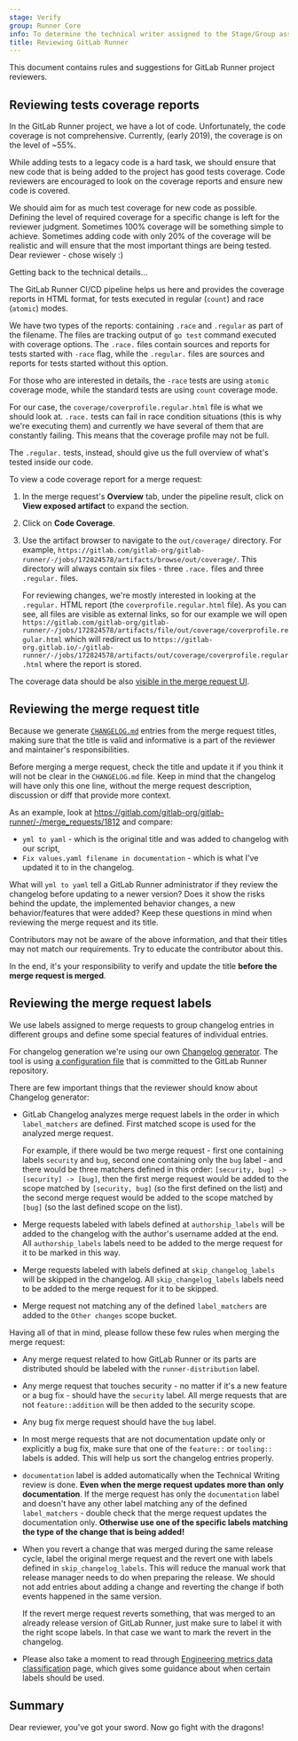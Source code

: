 ```yaml
---
stage: Verify
group: Runner Core
info: To determine the technical writer assigned to the Stage/Group associated with this page, see https://handbook.gitlab.com/handbook/product/ux/technical-writing/#assignments
title: Reviewing GitLab Runner
---
```


This document contains rules and suggestions for GitLab Runner project reviewers.

## Reviewing tests coverage reports

In the GitLab Runner project, we have a lot of code. Unfortunately, the code coverage is not comprehensive.
Currently, (early 2019), the coverage is on the level of ~55%.

While adding tests to a legacy code is a hard task, we should ensure that new code that is being
added to the project has good tests coverage. Code reviewers are encouraged to look on the
coverage reports and ensure new code is covered.

We should aim for as much test coverage for new code as possible. Defining the level of
required coverage for a specific change is left for the reviewer judgment. Sometimes 100% coverage
will be something simple to achieve. Sometimes adding code with only 20% of the coverage will be
realistic and will ensure that the most important things are being tested. Dear reviewer - chose wisely :)

Getting back to the technical details...

The GitLab Runner CI/CD pipeline helps us here and provides the coverage reports in HTML format, for tests
executed in regular (`count`) and race (`atomic`) modes.

We have two types of the reports: containing `.race` and `.regular` as part of the filename.
The files are tracking output of `go test` command executed with coverage options. The `.race.` files
contain sources and reports for tests started with `-race` flag, while the `.regular.` files are sources
and reports for tests started without this option.

For those who are interested in details, the `-race` tests are using `atomic` coverage mode, while the standard
tests are using `count` coverage mode.

For our case, the `coverage/coverprofile.regular.html` file is what we should look at. `.race.` tests can fail
in race condition situations (this is why we're executing them) and currently we have several of them that
are constantly failing. This means that the coverage profile may not be full.

The `.regular.` tests, instead, should give us the full overview of what's tested inside our code.

To view a code coverage report for a merge request:

1. In the merge request's **Overview** tab, under the pipeline
   result, click on **View exposed artifact** to expand the section.

1. Click on **Code Coverage**.

1. Use the artifact browser to navigate to the `out/coverage/`
   directory. For example,
   `https://gitlab.com/gitlab-org/gitlab-runner/-/jobs/172824578/artifacts/browse/out/coverage/`.
   This directory will always contain six files - three `.race.` files
   and three `.regular.` files.

   For reviewing changes, we're mostly interested in looking at the `.regular.` HTML
   report (the `coverprofile.regular.html` file). As you can see, all files are visible
   as external links, so for our example we will open
   `https://gitlab.com/gitlab-org/gitlab-runner/-/jobs/172824578/artifacts/file/out/coverage/coverprofile.regular.html`
   which will redirect us to
   `https://gitlab-org.gitlab.io/-/gitlab-runner/-/jobs/172824578/artifacts/out/coverage/coverprofile.regular.html`
   where the report is stored.

The coverage data should be also
[visible in the merge request UI](https://docs.gitlab.com/ci/testing/code_coverage/).

## Reviewing the merge request title

Because we generate [`CHANGELOG.md`](https://gitlab.com/gitlab-org/gitlab-runner/-/blob/main/CHANGELOG.md) entries
from the merge request titles, making sure that the title is valid and informative is a part
of the reviewer and maintainer's responsibilities.

Before merging a merge request, check the title and update it if you think it will not be clear in the
`CHANGELOG.md` file. Keep in mind that the changelog will have only this one line, without the merge
request description, discussion or diff that provide more context.

As an example, look at <https://gitlab.com/gitlab-org/gitlab-runner/-/merge_requests/1812> and compare:

- `yml to yaml` - which is the original title and was added to changelog with our script,
- `Fix values.yaml filename in documentation` - which is what I've updated it to in the changelog.

What will `yml to yaml` tell a GitLab Runner administrator if they review the changelog before updating
to a newer version? Does it show the risks behind the update, the implemented behavior changes, a new
behavior/features that were added? Keep these questions in mind when reviewing the merge request and its title.

Contributors may not be aware of the above information, and that their titles
may not match our requirements. Try to educate the contributor about this.

In the end, it's your responsibility to verify and update the title **before the merge request is merged**.

## Reviewing the merge request labels

We use labels assigned to merge requests to group changelog entries in different groups and define
some special features of individual entries.

For changelog generation we're using our own [Changelog generator](https://gitlab.com/gitlab-org/ci-cd/runner-tools/gitlab-changelog).
The tool is using [a configuration file](https://gitlab.com/gitlab-org/gitlab-runner/blob/main/.gitlab/changelog.yml)
that is committed to the GitLab Runner repository.

There are few important things that the reviewer should know about Changelog generator:

- GitLab Changelog analyzes merge request labels in the order in which `label_matchers` are defined.
  First matched scope is used for the analyzed merge request.

  For example, if there would be two merge request - first one containing labels `security` and `bug`, second
  one containing only the `bug` label - and there would be three matchers defined in this
  order: `[security, bug] -> [security] -> [bug]`, then the first merge request would be added to the scope matched
  by `[security, bug]` (so the first defined on the list) and the second merge request would be added to
  the scope matched by `[bug]` (so the last defined scope on the list).

- Merge requests labeled with labels defined at `authorship_labels` will be added to the changelog with the
  author's username added at the end. All `authorship_labels` labels need to be added to the merge request
  for it to be marked in this way.

- Merge requests labeled with labels defined at `skip_changelog_labels` will be skipped in the changelog. All
  `skip_changelog_labels` labels need to be added to the merge request for it to be skipped.

- Merge request not matching any of the defined `label_matchers` are added to the `Other changes` scope
  bucket.

Having all of that in mind, please follow these few rules when merging the merge request:

- Any merge request related to how GitLab Runner or its parts are distributed should be labeled with the
  `runner-distribution` label.

- Any merge request that touches security - no matter if it's a new feature or a bug fix - should have the
  `security` label. All merge requests that are not `feature::addition` will be then added to the security
  scope.

- Any bug fix merge request should have the `bug` label.

- In most merge requests that are not documentation update only or explicitly a bug fix, make sure that one of the
  `feature::` or `tooling::` labels is added. This will help us sort the changelog entries properly.

- `documentation` label is added automatically when the Technical Writing review is done. **Even when the merge
  request updates more than only documentation**. If the merge request has only the `documentation` label and
  doesn't have any other label matching any of the defined `label_matchers` - double check that the merge request
  updates the documentation only. **Otherwise use one of the specific labels matching the type of the change
  that is being added!**

- When you revert a change that was merged during the same release cycle, label the original merge request and
  the revert one with labels defined in `skip_changelog_labels`. This will reduce the manual work that release
  manager needs to do when preparing the release. We should not add entries about adding a change and reverting
  the change if both events happened in the same version.

  If the revert merge request reverts something, that was merged to an already release version of GitLab Runner,
  just make sure to label it with the right scope labels. In that case we want to mark the revert in the
  changelog.

- Please also take a moment to read through
  [Engineering metrics data classification](https://handbook.gitlab.com/handbook/product/groups/product-analysis/engineering/metrics/#work-type-classification)
  page, which gives some guidance about when certain labels should be used.

## Summary

Dear reviewer, you've got your sword. Now go fight with the dragons!
